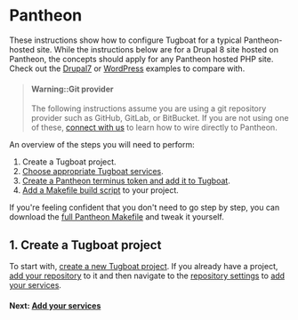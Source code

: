# Pantheon

These instructions show how to configure Tugboat for a typical Pantheon-hosted
site. While the instructions below are for a Drupal 8 site hosted on Pantheon,
the concepts should apply for any Pantheon hosted PHP site. Check out the
[Drupal7](../drupal7/index.md) or [WordPress](../wordpress/index.md) examples to
compare with.

> #### Warning::Git provider
> The following instructions assume you are using a git repository provider such
> as GitHub, GitLab, or BitBucket. If you are not using one of these, [connect
> with us](/support/index.md) to learn how to wire directly to Pantheon. 

An overview of the steps you will need to perform:

1. Create a Tugboat project.
2. [Choose appropriate Tugboat services](add-services/index.md).
3. [Create a Pantheon terminus token and add it to Tugboat](configure-terminus/index.md).
4. [Add a Makefile build script](add-build-script/index.md) to your project.

If you're feeling confident that you don't need to go step by step, you can
download the [full Pantheon Makefile](full-makefile/index.md) and tweak it yourself. 

## 1. Create a Tugboat project

To start with, [create a new Tugboat project](../../getting-started/create-a-project/index.md). 
If you already have a project, [add your repository](../../tugboat-dashboard/repositories/index.md)
to it and then navigate to the [repository settings](../../tugboat-dashboard/repositories/settings/index.md)
to [add your services](add-services/index.md).

#### Next: [Add your services](add-services/index.md)
